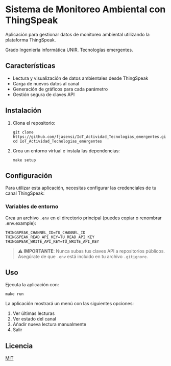 # Sistema de Monitoreo Ambiental con ThingSpeak

Aplicación para gestionar datos de monitoreo ambiental utilizando la plataforma ThingSpeak.

Grado Ingeniería informática UNIR. Tecnologías emergentes.

## Características

- Lectura y visualización de datos ambientales desde ThingSpeak
- Carga de nuevos datos al canal
- Generación de gráficos para cada parámetro
- Gestión segura de claves API

## Instalación

1. Clona el repositorio:
   
   ```
   git clone https://github.com/fjasensi/IoT_Actividad_Tecnologias_emergentes.git
   cd IoT_Actividad_Tecnologias_emergentes
   ```

2. Crea un entorno virtual e instala las dependencias:
   
   ```
   make setup
   ```

## Configuración

Para utilizar esta aplicación, necesitas configurar las credenciales de tu canal ThingSpeak:

### Variables de entorno

Crea un archivo `.env` en el directorio principal (puedes copiar o renombrar .env.example):

```
THINGSPEAK_CHANNEL_ID=TU_CHANNEL_ID
THINGSPEAK_READ_API_KEY=TU_READ_API_KEY
THINGSPEAK_WRITE_API_KEY=TU_WRITE_API_KEY
```

> **⚠️ IMPORTANTE**: Nunca subas tus claves API a repositorios públicos. Asegúrate de que `.env` está incluido en tu archivo `.gitignore`.

## Uso

Ejecuta la aplicación con:

```
make run
```

La aplicación mostrará un menú con las siguientes opciones:

1. Ver últimas lecturas
2. Ver estado del canal
3. Añadir nueva lectura manualmente
7. Salir

## Licencia

[MIT](LICENSE)
